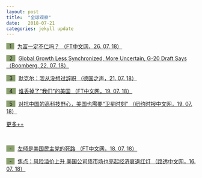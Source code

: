 ```yaml
---
layout: post
title:  "全球观察"
date:   2018-07-21
categories: jekyll update
---
```

<span style="background-color: #8ba06f">&nbsp;&nbsp;1&nbsp;&nbsp;</span>&nbsp; 
[为富一定不仁吗？ （FT中文网，26. 07. 18）](http://www.ftchinese.com/story/001078650)

<span style="background-color: #8ba06f">&nbsp;&nbsp;2&nbsp;&nbsp;</span>&nbsp; 
[Global Growth Less Synchronized, More Uncertain, G-20 Draft Says （Boomberg, 22. 07. 18）](https://www.bloomberg.com/news/articles/2018-07-22/global-growth-less-synchronized-more-uncertain-g-20-draft-says)

<span style="background-color: #8ba06f">&nbsp;&nbsp;3&nbsp;&nbsp;</span>&nbsp; 
[默克尔：我从没想过辞职 （德国之声，21. 07. 18）](https://www.dw.com/zh/%E9%BB%98%E5%85%8B%E5%B0%94%E6%88%91%E4%BB%8E%E6%B2%A1%E6%83%B3%E8%BF%87%E8%BE%9E%E8%81%8C/a-44771333?&zhongwen=simp)

<span style="background-color: #8ba06f">&nbsp;&nbsp;4&nbsp;&nbsp;</span>&nbsp; 
[谁丢掉了“我们”的美国 （FT中文网，19. 07. 18）](http://www.ftchinese.com/story/001078546)

<span style="background-color: #8ba06f">&nbsp;&nbsp;5&nbsp;&nbsp;</span>&nbsp; 
[对抗中国的高科技野心，美国也需要“卫星时刻” （纽约时报中文网，19. 07. 18）](https://cn.nytimes.com/technology/20180719/china-trade-tech/)

[更多++](https://www.lujiazuifintech.com/jekyll/update/2018/07/21/%E5%85%A8%E7%90%83%E8%A7%82%E5%AF%9F.html)

<!--more-->
<br>

<span style="background-color: #8ba06f">&nbsp;&nbsp;-&nbsp;&nbsp;</span>&nbsp; 
[左倾是美国民主党的死路 （FT中文网，18. 07. 18）](http://www.ftchinese.com/story/001078525#adchannelID=1200)

<span style="background-color: #8ba06f">&nbsp;&nbsp;-&nbsp;&nbsp;</span>&nbsp; 
[焦点：风险溢价上升 美国公司债市场也亮起经济衰退红灯 （路透中文网，16. 07. 18）](http://www.cn.reuters.com/article/us-credit-market-recession-waring-0716-idCNKBS1K60CP)
